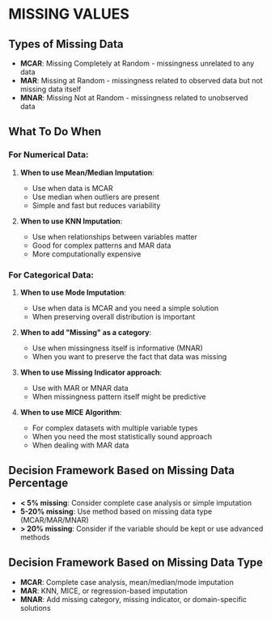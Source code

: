 # MISSING VALUES


## Types of Missing Data
- **MCAR**: Missing Completely at Random - missingness unrelated to any data
- **MAR**: Missing at Random - missingness related to observed data but not missing data itself
- **MNAR**: Missing Not at Random - missingness related to unobserved data

## What To Do When

### For Numerical Data:
1. **When to use Mean/Median Imputation**:
   - Use when data is MCAR
   - Use median when outliers are present
   - Simple and fast but reduces variability

2. **When to use KNN Imputation**:
   - Use when relationships between variables matter
   - Good for complex patterns and MAR data
   - More computationally expensive

### For Categorical Data:
1. **When to use Mode Imputation**:
   - Use when data is MCAR and you need a simple solution
   - When preserving overall distribution is important

2. **When to add "Missing" as a category**:
   - Use when missingness itself is informative (MNAR)
   - When you want to preserve the fact that data was missing

3. **When to use Missing Indicator approach**:
   - Use with MAR or MNAR data
   - When missingness pattern itself might be predictive

4. **When to use MICE Algorithm**:
   - For complex datasets with multiple variable types
   - When you need the most statistically sound approach
   - When dealing with MAR data

## Decision Framework Based on Missing Data Percentage
- **< 5% missing**: Consider complete case analysis or simple imputation
- **5-20% missing**: Use method based on missing data type (MCAR/MAR/MNAR)
- **> 20% missing**: Consider if the variable should be kept or use advanced methods

## Decision Framework Based on Missing Data Type
- **MCAR**: Complete case analysis, mean/median/mode imputation
- **MAR**: KNN, MICE, or regression-based imputation
- **MNAR**: Add missing category, missing indicator, or domain-specific solutions
























